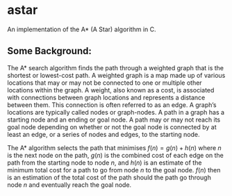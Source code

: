 # astar
An implementation of the A* (A Star) algorithm in C.

## Some Background:
The A* search algorithm finds the path through a weighted graph that is the shortest or lowest-cost path. A weighted graph is a map made up of various locations that may or may not be connected to one or multiple other locations within the graph. A weight, also known as a cost, is associated with connections between graph locations and represents a distance between them. This connection is often referred to as an edge. A graph’s locations are typically called nodes or graph-nodes. A path in a graph has a starting node and an ending or goal node. A path may or may not reach its goal node depending on whether or not the goal node is connected by at least an edge, or a series of nodes and edges, to the starting node. 

The A* algorithm selects the path that minimises $f(n) = g(n) + h(n)$ where $n$ is the next node on the path, $g(n)$ is the combined cost of each edge on the path from the starting node to node $n$, and $h(n)$ is an estimate of the minimum total cost for a path to go from node $n$ to the goal node. $f(n)$ then is an estimation of the total cost of the path should the path go through node $n$ and eventually reach the goal node.
